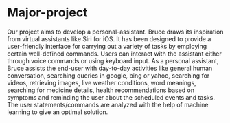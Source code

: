 # Major-project
Our project aims to develop a personal-assistant. Bruce draws its inspiration from virtual  assistants like Siri for iOS. It has been designed to provide a user-friendly interface for carrying out a variety of tasks by employing certain well-defined commands. Users can interact with the assistant either through voice commands or using keyboard input. As a personal assistant, Bruce assists the end-user with day-to-day activities like general human conversation, searching queries in google, bing or yahoo, searching for videos, retrieving images, live weather conditions, word meanings, searching for medicine details, health recommendations based on symptoms and reminding the user about the scheduled events and tasks. The user statements/commands are analyzed with the help of machine learning to give an optimal solution. 
